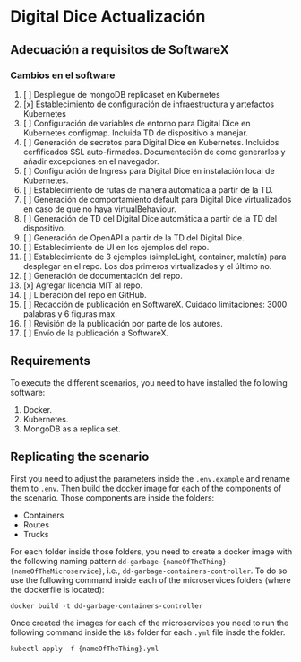 # Digital Dice Actualización
## Adecuación a requisitos de SoftwareX
### Cambios en el software

1. [ ] Despliegue de mongoDB replicaset en Kubernetes
2. [x] Establecimiento de configuración de infraestructura y artefactos Kubernetes
3. [ ] Configuración de variables de entorno para Digital Dice en Kubernetes configmap. Incluida TD de dispositivo a manejar.
4. [ ] Generación de secretos para Digital Dice en Kubernetes. Incluidos cerfificados SSL auto-firmados. Documentación de como generarlos y añadir excepciones en el navegador.
5. [ ] Configuración de Ingress para Digital Dice en instalación local de Kubernetes.
6. [ ] Establecimiento de rutas de manera automática a partir de la TD.
7. [ ] Generación de comportamiento default para Digital Dice virtualizados en caso de que no haya virtualBehaviour.
8. [ ] Generación de TD del Digital Dice automática a partir de la TD del dispositivo.
9. [ ] Generación de OpenAPI a partir de la TD del Digital Dice.
10. [ ] Establecimiento de UI en los ejemplos del repo.
11. [ ] Establecimiento de 3 ejemplos (simpleLight, container, maletín) para desplegar en el repo. Los dos primeros virtualizados y el último no.
12. [ ] Generación de documentación del repo.
13. [x] Agregar licencia MIT al repo.
14. [ ] Liberación del repo en GitHub.
15. [ ] Redacción de publicación en SoftwareX. Cuidado limitaciones: 3000 palabras y 6 figuras max.
16. [ ] Revisión de la publicación por parte de los autores.
17. [ ] Envío de la publicación a SoftwareX.


## Requirements

To execute the different scenarios, you need to have installed the following software:

1. Docker.
2. Kubernetes.
3. MongoDB as a replica set.

## Replicating the scenario
First you need to adjust the parameters inside the `.env.example` and rename them to `.env`. Then build the docker image for each of the components of the scenario. Those components are inside the folders:
* Containers
* Routes
* Trucks

For each folder inside those folders, you need to create a docker image with the following naming pattern `dd-garbage-{nameOfTheThing}-{nameOfTheMicroservice}`, i.e., `dd-garbage-containers-controller`. To do so use the following command inside each of the microservices folders (where the dockerfile is located):

```
docker build -t dd-garbage-containers-controller
```

Once created the images for each of the microservices you need to run the following command inside the `k8s` folder for each `.yml` file insde the folder.

```
kubectl apply -f {nameOfTheThing}.yml
```